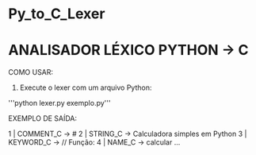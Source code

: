 # Py_to_C_Lexer

ANALISADOR LÉXICO PYTHON → C
=============================

COMO USAR:

1. Execute o lexer com um arquivo Python:

  '''python lexer.py exemplo.py'''

EXEMPLO DE SAÍDA:

  1 | COMMENT_C          → #
  2 | STRING_C           → Calculadora simples em Python
  3 | KEYWORD_C          → // Função:
  4 | NAME_C             → calcular
  ...